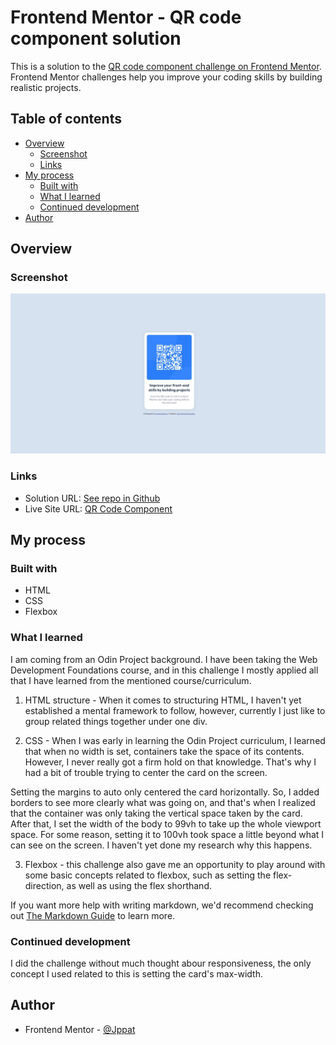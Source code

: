 # Frontend Mentor - QR code component solution

This is a solution to the [QR code component challenge on Frontend Mentor](https://www.frontendmentor.io/challenges/qr-code-component-iux_sIO_H). Frontend Mentor challenges help you improve your coding skills by building realistic projects. 

## Table of contents

- [Overview](#overview)
  - [Screenshot](#screenshot)
  - [Links](#links)
- [My process](#my-process)
  - [Built with](#built-with)
  - [What I learned](#what-i-learned)
  - [Continued development](#continued-development)
- [Author](#author)

## Overview

### Screenshot

![](./images/qr-code-component-jppat.jpeg)

### Links

- Solution URL: [See repo in Github](https://github.com/Jppat/frontend_mentor/tree/main/qr-code-component-main)
- Live Site URL: [QR Code Component](https://jppat.github.io/frontend_mentor/qr-code-component-main/index.html)

## My process

### Built with

- HTML
- CSS
- Flexbox

### What I learned

I am coming from an Odin Project background. I have been taking the Web Development Foundations course, and in this challenge I mostly applied
all that I have learned from the mentioned course/curriculum.

1. HTML structure - When it comes to structuring HTML, I haven't yet established a mental framework to follow, however, currently I just like to group 
related things together under one div.

2. CSS - When I was early in learning the Odin Project curriculum, I learned that when no width is set, containers take the space of its contents. However,
I never really got a firm hold on that knowledge. That's why I had a bit of trouble trying to center the card on the screen. 

Setting the margins to auto only centered the card horizontally. So, I added borders to see more clearly what was going on, and that's when I realized that the container was only taking the vertical space taken by the card. After that, I set the width of the body to 99vh to take up the whole viewport space. For some reason, setting it to 100vh took space a little beyond what I can see on the screen. I haven't yet done my research why this happens.

3. Flexbox - this challenge also gave me an opportunity to play around with some basic concepts related to flexbox, such as setting the flex-direction, as well as using the flex shorthand.

If you want more help with writing markdown, we'd recommend checking out [The Markdown Guide](https://www.markdownguide.org/) to learn more.

### Continued development

I did the challenge without much thought abour responsiveness, the only concept I used related to this is setting the card's max-width.

## Author

- Frontend Mentor - [@Jppat](https://www.frontendmentor.io/profile/Jppat)